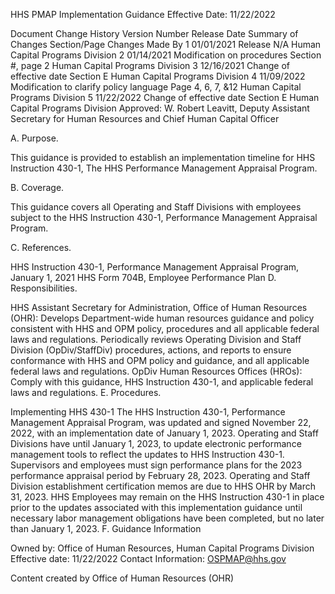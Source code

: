 HHS PMAP Implementation Guidance
Effective Date: 11/22/2022

Document Change History
Version Number	Release Date	Summary of Changes	Section/Page	Changes Made By
1	01/01/2021	Release	N/A	Human Capital Programs Division
2	01/14/2021	Modification on procedures	Section #, page 2	Human Capital Programs Division
3	12/16/2021	Change of effective date	Section E	Human Capital Programs Division
4	11/09/2022	Modification to clarify policy language	Page 4, 6, 7, &12	Human Capital Programs Division
5	11/22/2022	Change of effective date	Section E	Human Capital Programs Division
Approved:
W. Robert Leavitt, Deputy Assistant Secretary for
Human Resources and Chief Human Capital Officer

A.  Purpose.

This guidance is provided to establish an implementation timeline for HHS Instruction 430-1, The HHS Performance Management Appraisal Program.

B.  Coverage.

This guidance covers all Operating and Staff Divisions with employees subject to the HHS Instruction 430-1, Performance Management Appraisal Program.

C.  References.

HHS Instruction 430-1, Performance Management Appraisal Program, January 1, 2021
HHS Form 704B, Employee Performance Plan
D. Responsibilities.

HHS Assistant Secretary for Administration, Office of Human Resources (OHR):
Develops Department-wide human resources guidance and policy consistent with HHS and OPM policy, procedures and all applicable federal laws and regulations.
Periodically reviews Operating Division and Staff Division (OpDiv/StaffDiv) procedures, actions, and reports to ensure conformance with HHS and OPM policy and guidance, and all applicable federal laws and regulations.
OpDiv Human Resources Offices (HROs):
Comply with this guidance, HHS Instruction 430-1, and applicable federal laws and regulations.
E.  Procedures.

Implementing HHS 430-1
The HHS Instruction 430-1, Performance Management Appraisal Program, was updated and signed November 22, 2022, with an implementation date of January 1, 2023.
Operating and Staff Divisions have until January 1, 2023, to update electronic performance management tools to reflect the updates to HHS Instruction 430-1.
Supervisors and employees must sign performance plans for the 2023 performance appraisal period by February 28, 2023.
Operating and Staff Division establishment certification memos are due to HHS OHR by March 31, 2023.
HHS Employees may remain on the HHS Instruction 430-1 in place prior to the updates associated with this implementation guidance until necessary labor management obligations have been completed, but no later than January 1, 2023.
F.  Guidance Information

Owned by: Office of Human Resources, Human Capital Programs Division
Effective date: 11/22/2022
Contact Information: OSPMAP@hhs.gov

Content created by Office of Human Resources (OHR)
